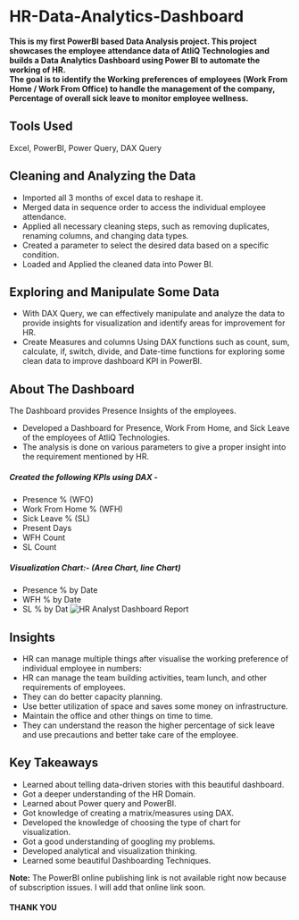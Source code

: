 # HR-Data-Analytics-Dashboard
**This is my first PowerBI based Data Analysis project. This project showcases the employee attendance data of AtliQ Technologies and builds a Data Analytics Dashboard using Power BI to automate the working of HR.** <br>
**The goal is to identify the Working preferences of employees (Work From Home / Work From Office) to handle the management of the company, Percentage of overall sick leave to monitor employee wellness.**

## Tools Used
Excel, PowerBI, Power Query, DAX Query

## Cleaning and Analyzing the Data
* Imported all 3 months of excel data to reshape it.
*	Merged data in sequence order to access the individual employee attendance.
*	Applied all necessary cleaning steps, such as removing duplicates, renaming columns, and changing data types.
*	Created a parameter to select the desired data based on a specific condition.
*	Loaded and Applied the cleaned data into Power BI.

## Exploring and Manipulate Some Data
*	With DAX Query, we can effectively manipulate and analyze the data to provide insights for visualization and identify areas for improvement for HR.
*	Create Measures and columns Using DAX functions such as count, sum, calculate, if, switch, divide, and Date-time functions for exploring some clean data to improve dashboard KPI in PowerBI.


## About The Dashboard
The Dashboard provides Presence Insights of the employees. 
* Developed a Dashboard for Presence, Work From Home, and Sick Leave of the employees of AtliQ Technologies.
* The analysis is done on various parameters to give a proper insight into the requirement mentioned by HR.

##### Created the following KPIs using DAX -
*	Presence % (WFO)
*	Work From Home % (WFH)
*	Sick Leave % (SL)
*	Present Days
*	WFH Count 
*	SL Count
##### Visualization Chart:- (Area Chart, line Chart)
*	Presence % by Date
*	WFH % by Date
*	SL % by Dat
![HR Analyst Dashboard Report](https://github.com/JusteraGroup/HR-Analytics/assets/85019577/92c4fed1-f839-4196-8433-eccd212f77c9)

## Insights
* HR can manage multiple things after visualise the working preference of individual employee in numbers:
* HR can manage the team building activities, team lunch, and other requirements of employees.
* They can do better capacity planning. 
* Use better utilization of space and saves some money on infrastructure. 
* Maintain the office and other things on time to time. 
* They can understand the reason the higher percentage of sick leave and use precautions and better take care of the employee.

## Key Takeaways
* Learned about telling data-driven stories with this beautiful dashboard.
*	Got a deeper understanding of the HR Domain.
* Learned about Power query and PowerBI. 
*	Got knowledge of creating a matrix/measures using DAX.
*	Developed the knowledge of choosing the type of chart for visualization.
*	Got a good understanding of googling my problems.
*	Developed analytical and visualization thinking.
*	Learned some beautiful Dashboarding Techniques.

**Note:** The PowerBI online publishing link is not available right now because of subscription issues. I will add that online link soon.

#### THANK YOU


